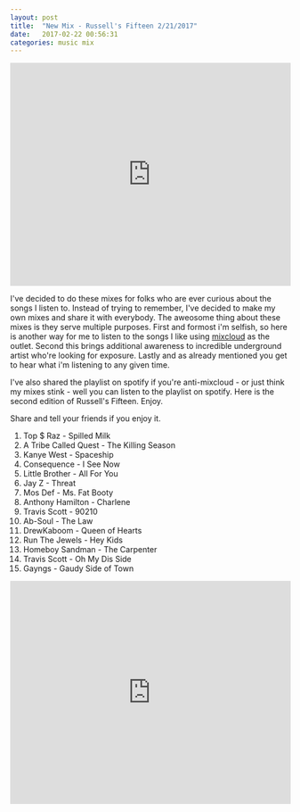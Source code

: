 ```yaml
---
layout: post
title:  "New Mix - Russell's Fifteen 2/21/2017"
date:   2017-02-22 00:56:31 
categories: music mix
---
```

<iframe width="100%" height="400" src="https://www.mixcloud.com/widget/iframe/?feed=https%3A%2F%2Fwww.mixcloud.com%2Frussellbradley%2Frussells-fifteen-2212017%2F" frameborder="0"></iframe>

I've decided to do these mixes for folks who are ever curious about the songs I listen to. Instead of trying to remember, I've decided to make my own mixes and share it with everybody. The aweosome thing about these mixes is they serve multiple purposes. First and formost i'm selfish, so here is another way for me to listen to the songs I like using [mixcloud](https://www.mixcloud.com/russellbradley/russells-fifteen-2212017/) as the outlet. Second this brings additional awareness to incredible underground artist who're looking for exposure. Lastly and as already mentioned you get to hear what i'm listening to any given time. 

I've also shared the playlist on spotify if you're anti-mixcloud - or just think my mixes stink - well you can listen to the playlist on spotify. Here is the second edition of Russell's Fifteen. Enjoy.

Share and tell your friends if you enjoy it.

1. Top $ Raz - Spilled Milk
2. A Tribe Called Quest - The Killing Season
3. Kanye West - Spaceship
4. Consequence - I See Now
5. Little Brother - All For You
6. Jay Z - Threat
7. Mos Def - Ms. Fat Booty
8. Anthony Hamilton - Charlene
9. Travis Scott - 90210
10. Ab-Soul - The Law
11. DrewKaboom - Queen of Hearts
12. Run The Jewels - Hey Kids
13. Homeboy Sandman - The Carpenter
14. Travis Scott - Oh My Dis Side
15. Gayngs - Gaudy Side of Town

<iframe src="https://embed.spotify.com/?uri=spotify%3Auser%3A1236911583%3Aplaylist%3A0ewMULsFdUyBxqz2kIKZBl" width="100%" height="400" frameborder="0" allowtransparency="true"></iframe>
